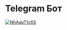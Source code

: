 # Telegram Бот

<a href="https://imgbly.com/ib/NhAapT1c6S"><img src="https://imgbly.com/ib/NhAapT1c6S.gif" alt="NhAapT1c6S"/></a>